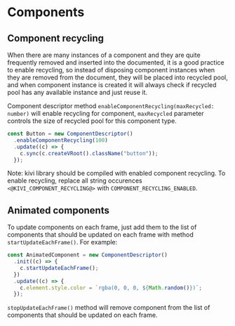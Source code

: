 # Components

## Component recycling

When there are many instances of a component and they are quite frequently removed and inserted into the documented, it
is a good practice to enable recycling, so instead of disposing component instances when they are removed from the
document, they will be placed into recycled pool, and when component instance is created it will always check if
recycled pool has any available instance and just reuse it.

Component descriptor method `enableComponentRecycling(maxRecycled: number)` will enable recycling for component,
`maxRecycled` parameter controls the size of recycled pool for this component type.

```ts
const Button = new ComponentDescriptor()
  .enableComponentRecycling(100)
  .update((c) => {
    c.sync(c.createVRoot().className("button"));
  });
```

Note: kivi library should be compiled with enabled component recycling. To enable recycling, replace all string
occurences `<@KIVI_COMPONENT_RECYCLING@>` with `COMPONENT_RECYCLING_ENABLED`.

## Animated components

To update components on each frame, just add them to the list of components that should be updated on each frame with
method `startUpdateEachFrame()`. For example:

```ts
const AnimatedComponent = new ComponentDescriptor()
  .init((c) => {
    c.startUpdateEachFrame();
  })
  .update((c) => {
    c.element.style.color = `rgba(0, 0, 0, ${Math.random()})`;
  });
```

`stopUpdateEachFrame()` method will remove component from the list of components that should be updated on each frame.
